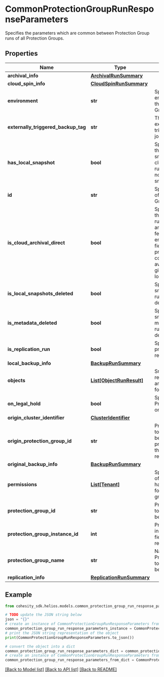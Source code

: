 # CommonProtectionGroupRunResponseParameters

Specifies the parameters which are common between Protection Group runs of all Protection Groups.

## Properties

Name | Type | Description | Notes
------------ | ------------- | ------------- | -------------
**archival_info** | [**ArchivalRunSummary**](ArchivalRunSummary.md) |  | [optional] 
**cloud_spin_info** | [**CloudSpinRunSummary**](CloudSpinRunSummary.md) |  | [optional] 
**environment** | **str** | Specifies the environment of the Protection Group. | [optional] 
**externally_triggered_backup_tag** | **str** | The tag of externally triggered backup job. | [optional] 
**has_local_snapshot** | **bool** | Specifies whether the run has a local snapshot. For cloud retrieved runs there may not be local snapshots. | [optional] 
**id** | **str** | Specifies the ID of the Protection Group run. | [optional] 
**is_cloud_archival_direct** | **bool** | Specifies whether the run is a CAD run if cloud archive direct feature is enabled. If this field is true, the primary backup copy will only be available at the given archived location. | [optional] 
**is_local_snapshots_deleted** | **bool** | Specifies if snapshots for this run has been deleted. | [optional] 
**is_metadata_deleted** | **bool** | Specifies if snapshots metadata for this run has been deleted. | [optional] 
**is_replication_run** | **bool** | Specifies if this protection run is a replication run. | [optional] 
**local_backup_info** | [**BackupRunSummary**](BackupRunSummary.md) |  | [optional] 
**objects** | [**List[ObjectRunResult]**](ObjectRunResult.md) | Snapahot, replication, archival results for each object. | [optional] 
**on_legal_hold** | **bool** | Specifies if the Protection Run is on legal hold. | [optional] 
**origin_cluster_identifier** | [**ClusterIdentifier**](ClusterIdentifier.md) |  | [optional] 
**origin_protection_group_id** | **str** | ProtectionGroupId to which this run belongs on the primary cluster if this run is a replication run. | [optional] 
**original_backup_info** | [**BackupRunSummary**](BackupRunSummary.md) |  | [optional] 
**permissions** | [**List[Tenant]**](Tenant.md) | Specifies the list of tenants that have permissions for this protection group run. | [optional] 
**protection_group_id** | **str** | ProtectionGroupId to which this run belongs. | [optional] 
**protection_group_instance_id** | **int** | Protection Group instance Id. This field will be removed later. | [optional] 
**protection_group_name** | **str** | Name of the Protection Group to which this run belongs. | [optional] 
**replication_info** | [**ReplicationRunSummary**](ReplicationRunSummary.md) |  | [optional] 

## Example

```python
from cohesity_sdk.helios.models.common_protection_group_run_response_parameters import CommonProtectionGroupRunResponseParameters

# TODO update the JSON string below
json = "{}"
# create an instance of CommonProtectionGroupRunResponseParameters from a JSON string
common_protection_group_run_response_parameters_instance = CommonProtectionGroupRunResponseParameters.from_json(json)
# print the JSON string representation of the object
print(CommonProtectionGroupRunResponseParameters.to_json())

# convert the object into a dict
common_protection_group_run_response_parameters_dict = common_protection_group_run_response_parameters_instance.to_dict()
# create an instance of CommonProtectionGroupRunResponseParameters from a dict
common_protection_group_run_response_parameters_from_dict = CommonProtectionGroupRunResponseParameters.from_dict(common_protection_group_run_response_parameters_dict)
```
[[Back to Model list]](../README.md#documentation-for-models) [[Back to API list]](../README.md#documentation-for-api-endpoints) [[Back to README]](../README.md)



